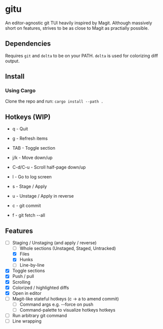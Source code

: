 # gitu
An editor-agnostic git TUI heavily inspired by Magit.
Although massively short on features, strives to be as close to Magit as practially possible.

## Dependencies
Requires `git` and `delta` to be on your PATH.
`delta` is used for colorizing diff output.

## Install
### Using Cargo
Clone the repo and run:
`cargo install --path .`

## Hotkeys (WIP)
- q - Quit
- g - Refresh items
- TAB - Toggle section

- j/k - Move down/up
- C-d/C-u - Scroll half-page down/up

- l - Go to log screen

- s - Stage / Apply
- u - Unstage / Apply in reverse

- c - git commit
- f - git fetch --all

## Features
- [ ] Staging / Unstaging (and apply / reverse)
  - [ ] Whole sections (Unstaged, Staged, Untracked)
  - [x] Files
  - [x] Hunks
  - [ ] Line-by-line
- [x] Toggle sections
- [x] Push / pull
- [x] Scrolling
- [x] Colorized / highlighted diffs
- [x] Open in editor
- [ ] Magit-like stateful hotkeys (c -> a to amend commit)
  - [ ] Command args e.g. --force on push
  - [ ] Command-palette to visualize hotkeys hotkeys
- [ ] Run arbitrary git command
- [ ] Line wrapping
